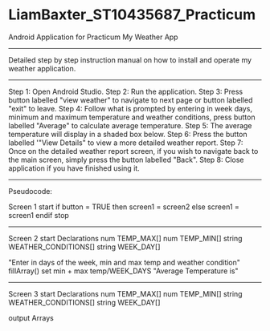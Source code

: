 # LiamBaxter_ST10435687_Practicum
Android Application for Practicum
My Weather App
****************************************************************
Detailed step by step instruction manual on how to install and operate my weather application.
**********************************************************************

Step 1: Open Android Studio.
Step 2: Run the application.
Step 3: Press button labelled "view weather" to navigate to next page or button labelled "exit" to leave.
Step 4: Follow what is prompted by entering in week days, minimum and maximum temperature and weather conditions, press button labelled "Average" to calculate average temperature.
Step 5: The average temperature will display in a shaded box below.
Step 6: Press the button labelled '"View Details" to view a more detailed weather report.
Step 7: Once on the detailed weather report screen, if you wish to navigate back to the main screen, simply press the button labelled "Back".
Step 8: Close application if you have finished using it.
****************************************************************************
Pseudocode:

Screen 1
 start
  if button = TRUE then
    screen1 = screen2 
    else
    screen1 = screen1
  endif
stop
    

**********************************************
Screen 2
start
 Declarations
  num TEMP_MAX[]
  num TEMP_MIN[]
  string WEATHER_CONDITIONS[]
  string WEEK_DAY[]

  "Enter in days of the week, min and max temp and weather condition"
  fillArray()
  set min + max temp/WEEK_DAYS
  "Average Temperature is"
***********************************************
Screen 3
start
 Declarations
  num TEMP_MAX[]
  num TEMP_MIN[]
  string WEATHER_CONDITIONS[]
  string WEEK_DAY[]

 output Arrays

  
